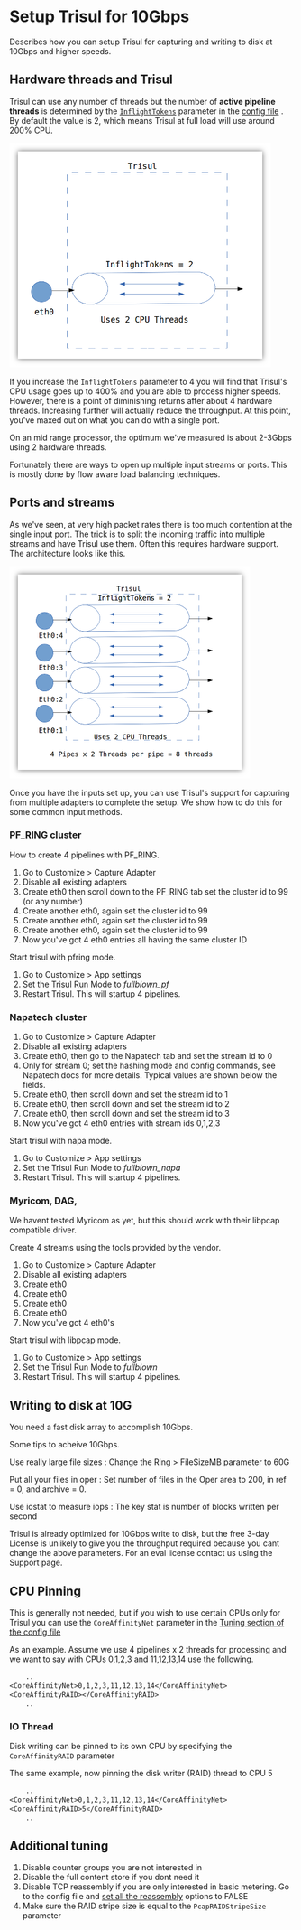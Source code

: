Setup Trisul for 10Gbps
=======================

Describes how you can setup Trisul for capturing and writing to disk at
10Gbps and higher speeds.

Hardware threads and Trisul
---------------------------

Trisul can use any number of threads but the number of **active pipeline
threads** is determined by the
[`InflightTokens`](/docs/ref/trisulconfig.html#tuning) parameter in the
[config file](/docs/ref/trisulconfig.html#tuning) . By default the value
is 2, which means Trisul at full load will use around 200% CPU.

![](images/10g1.png)

If you increase the `InflightTokens` parameter to 4 you will find that
Trisul's CPU usage goes up to 400% and you are able to process higher
speeds. However, there is a point of diminishing returns after about 4
hardware threads. Increasing further will actually reduce the
throughput. At this point, you've maxed out on what you can do with a
single port.

On an mid range processor, the optimum we've measured is about 2-3Gbps
using 2 hardware threads.

Fortunately there are ways to open up multiple input streams or ports.
This is mostly done by flow aware load balancing techniques.

Ports and streams
-----------------

As we've seen, at very high packet rates there is too much contention at
the single input port. The trick is to split the incoming traffic into
multiple streams and have Trisul use them. Often this requires hardware
support. The architecture looks like this.

![](images/10g2.png)

Once you have the inputs set up, you can use Trisul's support for
capturing from multiple adapters to complete the setup. We show how to
do this for some common input methods.

### PF\_RING cluster

How to create 4 pipelines with PF\_RING.

1.  Go to Customize \> Capture Adapter
2.  Disable all existing adapters
3.  Create eth0 then scroll down to the PF\_RING tab set the cluster id
    to 99 (or any number)
4.  Create another eth0, again set the cluster id to 99
5.  Create another eth0, again set the cluster id to 99
6.  Create another eth0, again set the cluster id to 99
7.  Now you've got 4 eth0 entries all having the same cluster ID

Start trisul with pfring mode.

1.  Go to Customize \> App settings
2.  Set the Trisul Run Mode to *fullblown\_pf*
3.  Restart Trisul. This will startup 4 pipelines.

### Napatech cluster

1.  Go to Customize \> Capture Adapter
2.  Disable all existing adapters
3.  Create eth0, then go to the Napatech tab and set the stream id to 0
4.  Only for stream 0; set the hashing mode and config commands, see
    Napatech docs for more details. Typical values are shown below the
    fields.
5.  Create eth0, then scroll down and set the stream id to 1
6.  Create eth0, then scroll down and set the stream id to 2
7.  Create eth0, then scroll down and set the stream id to 3
8.  Now you've got 4 eth0 entries with stream ids 0,1,2,3

Start trisul with napa mode.

1.  Go to Customize \> App settings
2.  Set the Trisul Run Mode to *fullblown\_napa*
3.  Restart Trisul. This will startup 4 pipelines.

### Myricom, DAG,

We havent tested Myricom as yet, but this should work with their libpcap
compatible driver.

Create 4 streams using the tools provided by the vendor.

1.  Go to Customize \> Capture Adapter
2.  Disable all existing adapters
3.  Create eth0
4.  Create eth0
5.  Create eth0
6.  Create eth0
7.  Now you've got 4 eth0's

Start trisul with libpcap mode.

1.  Go to Customize \> App settings
2.  Set the Trisul Run Mode to *fullblown*
3.  Restart Trisul. This will startup 4 pipelines.

Writing to disk at 10G
----------------------

You need a fast disk array to accomplish 10Gbps.

Some tips to acheive 10Gbps.

Use really large file sizes
:   Change the Ring \> FileSizeMB parameter to 60G

Put all your files in oper
:   Set number of files in the Oper area to 200, in ref = 0, and archive
    = 0.

Use iostat to measure iops
:   The key stat is number of blocks written per second

<div class="info">

Trisul is already optimized for 10Gbps write to disk, but the free 3-day
License is unlikely to give you the throughput required because you cant
change the above parameters. For an eval license contact us using the
Support page.

</div>

CPU Pinning
-----------

This is generally not needed, but if you wish to use certain CPUs only
for Trisul you can use the `CoreAffinityNet` parameter in the [Tuning
section of the config file](/docs/ref/trisulconfig.html#tuning)

As an example. Assume we use 4 pipelines x 2 threads for processing and
we want to say with CPUs 0,1,2,3 and 11,12,13,14 use the following.

        ..
    <CoreAffinityNet>0,1,2,3,11,12,13,14</CoreAffinityNet>
    <CoreAffinityRAID></CoreAffinityRAID>
        ..

### IO Thread

Disk writing can be pinned to its own CPU by specifying the
`CoreAffinityRAID` parameter

The same example, now pinning the disk writer (RAID) thread to CPU 5

        ..
    <CoreAffinityNet>0,1,2,3,11,12,13,14</CoreAffinityNet>
    <CoreAffinityRAID>5</CoreAffinityRAID>
        ..

Additional tuning
-----------------

1.  Disable counter groups you are not interested in
2.  Disable the full content store if you dont need it
3.  Disable TCP reassembly if you are only interested in basic metering.
    Go to the config file and [set all the
    reassembly](/docs/ref/trisulconfig.html#reassembly) options to FALSE
4.  Make sure the RAID stripe size is equal to the `PcapRAIDStripeSize`
    parameter
